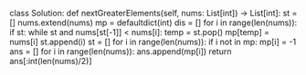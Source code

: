 class Solution:
def nextGreaterElements(self, nums: List[int]) -> List[int]:
st = []
nums.extend(nums)
mp = defaultdict(int)
dis = []
for i in range(len(nums)):
if st:
while st and nums[st[-1]] < nums[i]:
temp = st.pop()
mp[temp] = nums[i]
st.append(i)
st = []
for i in range(len(nums)):
if i not in mp:
mp[i] = -1
ans = []
for i in range(len(nums)):
ans.append(mp[i])
return ans[:int(len(nums)/2)]